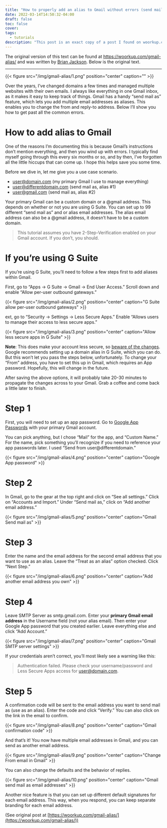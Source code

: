 ```yaml
---
title: "How to properly add an alias to Gmail without errors (send mail as)"
date: 2022-03-14T14:50:32-04:00
draft: false
toc: false
cover:
tags:
  - tutorials
description: "This post is an exact copy of a post I found on woorkup.com from Brian Jackson. It helped me a lot, so I'm keeping a version here to make sure these instructions are not lost until Google streamlines their own documentation."
---
```


The original version of this text can be found at
https://woorkup.com/gmail-alias/ and was written by [Brian Jackson](https://woorkup.com/author/brian-jackson/). Below is the original text.

---

{{< figure src="/img/gmail-alias/1.png" position="center" caption="" >}}

Over the years, I’ve changed domains a few times and managed multiple websites with their own emails. I always like everything in one Gmail inbox, as it makes it easy to keep track of things. Gmail has a handy “send mail as” feature, which lets you add multiple email addresses as aliases. This enables you to change the from and reply-to address. Below I’ll show you how to get past all the common errors.

# How to add alias to Gmail

One of the reasons I’m documenting this is because Gmail’s instructions don’t mention everything, and then you wind up with errors. I typically find myself going through this every six months or so, and by then, I’ve forgotten all the little hiccups that can come up. I hope this helps save you some time.

Before we dive in, let me give you a use case scenario.

- user@domain.com (my primary Gmail I use to manage everything)
- user@differentdomain.com (send mail as, alias #1)
- user@gmail.com (send mail as, alias #2)

Your primary Gmail can be a custom domain or a @gmail address. This depends on whether or not you are using G Suite. You can set up to 99 different “send mail as” and or alias email addresses. The alias email address can also be a @gmail address, it doesn’t have to be a custom domain.

> This tutorial assumes you have 2-Step-Verification enabled on your Gmail account. If you don’t, you should.

# If you’re using G Suite

If you’re using G Suite, you’ll need to follow a few steps first to add aliases within Gmail.

First, go to “Apps → G Suite → Gmail → End User Access.” Scroll down and enable “Allow per-user outbound gateways.”

{{< figure src="/img/gmail-alias/2.png" position="center" caption="G Suite allow per-user outbound gateways" >}}

ext, go to “Security → Settings → Less Secure Apps.” Enable “Allows users to manage their access to less secure apps.”


{{< figure src="/img/gmail-alias/3.png" position="center" caption="Allow less secure apps in G Suite" >}}

**Note**: This does make your account less secure, so [beware of the changes](https://support.google.com/a/answer/6260879?hl=en). Google
recommends setting up a domain alias in G Suite, which you can do. But this
won’t let you pass the steps below, unfortunately. To change your “From”
address, you have to set this up in Gmail, which requires an App password.
Hopefully, this will change in the future.

After saving the above options, it will probably take 20-30 minutes to propagate
the changes across to your Gmail. Grab a coffee and come back a little later to
finish.

# Step 1

First, you will need to set up an app password. Go to [Google App Passwords](https://myaccount.google.com/apppasswords) with your primary Gmail account.

You can pick anything, but I chose “Mail” for the app, and “Custom Name.” For the name, pick something you’ll recognize if you need to reference your app passwords later. I used “Send from user@differentdomain.”

{{< figure src="/img/gmail-alias/4.png" position="center" caption="Google App password" >}}

# Step 2

In Gmail, go to the gear at the top right and click on “See all settings.” Click on “Accounts and Import.” Under “Send mail as,” click on “Add another email address.”

{{< figure src="/img/gmail-alias/5.png" position="center" caption="Gmail Send mail as" >}}

# Step 3

Enter the name and the email address for the second email address that you want to use as an alias. Leave the “Treat as an alias” option checked. Click “Next Step.”


{{< figure src="/img/gmail-alias/6.png" position="center" caption="Add another email address you own" >}}

# Step 4

Leave SMTP Server as smtp.gmail.com. Enter your **primary Gmail email address** in
the Username field (not your alias email). Then enter your Google App password
that you created earlier. Leave everything else and click “Add Account.”

{{< figure src="/img/gmail-alias/7.png" position="center" caption="Gmail SMTP server settings" >}}

If your credentials aren’t correct, you’ll most likely see a warning like this:

> Authentication failed. Please check your username/password and Less Secure Apps access for user@domain.com.

# Step 5

A confirmation code will be sent to the email address you want to send mail as (use as an alias). Enter the code and click “Verify.” You can also click on the link in the email to confirm.

{{< figure src="/img/gmail-alias/8.png" position="center" caption="Gmail confirmation code" >}}

And that’s it! You now have multiple email addresses in Gmail, and you can send as another email address.

{{< figure src="/img/gmail-alias/9.png" position="center" caption="Change From email in Gmail" >}}

You can also change the defaults and the behavior of replies.

{{< figure src="/img/gmail-alias/10.png" position="center" caption="Gmail send mail as email addresses" >}}

Another nice feature is that you can set up different default signatures for each email address. This way, when you respond, you can keep separate branding for each email address.

(See original post at
[https://woorkup.com/gmail-alias/](https://woorkup.com/gmail-alias/))
